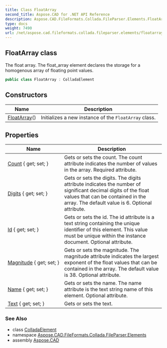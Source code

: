 ```yaml
---
title: Class FloatArray
second_title: Aspose.CAD for .NET API Reference
description: Aspose.CAD.FileFormats.Collada.FileParser.Elements.FloatArray class. The float array. The float_array element declares the storage for a homogenous array of floating point values
type: docs
weight: 7490
url: /net/aspose.cad.fileformats.collada.fileparser.elements/floatarray/
---
```

## FloatArray class

The float array. The float_array element declares the storage for a homogenous array of floating point values.

```csharp
public class FloatArray : ColladaElement
```

## Constructors

| Name | Description |
| --- | --- |
| [FloatArray](floatarray/)() | Initializes a new instance of the `FloatArray` class. |

## Properties

| Name | Description |
| --- | --- |
| [Count](../../aspose.cad.fileformats.collada.fileparser.elements/floatarray/count/) { get; set; } | Gets or sets the count. The count attribute indicates the number of values in the array. Required attribute. |
| [Digits](../../aspose.cad.fileformats.collada.fileparser.elements/floatarray/digits/) { get; set; } | Gets or sets the digits. The digits attribute indicates the number of significant decimal digits of the float values that can be contained in the array. The default value is 6. Optional attribute. |
| [Id](../../aspose.cad.fileformats.collada.fileparser.elements/floatarray/id/) { get; set; } | Gets or sets the id. The id attribute is a text string containing the unique identifier of this element. This value must be unique within the instance document. Optional attribute. |
| [Magnitude](../../aspose.cad.fileformats.collada.fileparser.elements/floatarray/magnitude/) { get; set; } | Gets or sets the magnitude. The magnitude attribute indicates the largest exponent of the float values that can be contained in the array. The default value is 38. Optional attribute. |
| [Name](../../aspose.cad.fileformats.collada.fileparser.elements/floatarray/name/) { get; set; } | Gets or sets the name. The name attribute is the text string name of this element. Optional attribute. |
| [Text](../../aspose.cad.fileformats.collada.fileparser.elements/floatarray/text/) { get; set; } | Gets or sets the text. |

### See Also

* class [ColladaElement](../colladaelement/)
* namespace [Aspose.CAD.FileFormats.Collada.FileParser.Elements](../../aspose.cad.fileformats.collada.fileparser.elements/)
* assembly [Aspose.CAD](../../)


